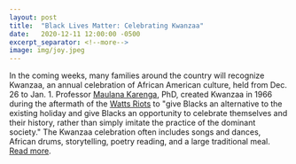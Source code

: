 ```yaml
---
layout: post
title:  "Black Lives Matter: Celebrating Kwanzaa"
date:   2020-12-11 12:00:00 -0500
excerpt_separator: <!--more-->
image: img/joy.jpeg
---
```

In the coming weeks, many families around the country will recognize Kwanzaa, an annual celebration of African American culture, held from Dec. 26 to Jan. 1. Professor [Maulana Karenga][maulana-karenga], PhD, created Kwanzaa <!--more--> in 1966 during the aftermath of the [Watts Riots][watts-riots] to "give Blacks an alternative to the existing holiday and give Blacks an opportunity to celebrate themselves and their history, rather than simply imitate the practice of the dominant society." The Kwanzaa celebration often includes songs and dances, African drums, storytelling, poetry reading, and a large traditional meal. [Read more][read-more].

[maulana-karenga]: http://r20.rs6.net/tn.jsp?f=001nGSAST8eJlpkk6wWoMG6jKQWE1sV2jcMcY6MORywVtL6Wwh5EL5MukKmwz1ckep8lTogVRBHcITTwskEruHw01wwSj1qgkdLfcvq2yHpuCnEDPXHqUDW2zdy2Ay4wsy3dsktBZ2iSyEBdNKpUFVJe5DBtXumbi_kpKxFBzZoudjJ2L6hhFGMtBm5MDq_8AhAdtKlWzy6PQMdUUXnhmba8_J4cexvNwKup2fHkwfqKs8MNvP4NqzTtgfXBpfbdH3zhJVdVNGfElgTqOOfG_kKASx_xwAK2SKHY4KjCzbiHml0Y-nPJoliJr2wZdkeJwWYhoppGubwbJhxP_4xqclVqJ9iRIDBN9Q0sHNbXFpWrReUgVF-DkjW4FBb_07-8CcODO_yi1PZzscHb4einNOFjUXOa3WWbndJJKhnqUr8y3R9YvuoDVNPvGl6AaGiqZW3PlfX5HJkj5wEtpOaYF11OZSsW7SULC1pdQr75kaGA2dBVRhkEZcS7QNMcWJLcUxykrU_z0fymY0Pexrfdadg9GaICMbPOcFlPXpoLX07TfvT6SfRaxQGPmtEkEvLoCQCFQ_tSLEeMDf67dsIPxr-sSLww9yqUYk2SK3eRvjZhBXv1hi7O7zeqWSXlGTLV6trjdJZjEC2wMeY-yQObE4B_XfioLLEL40cCL7C1M29p_33BBEGQvJBUeKQQVWRHCvlFQRWB7H5pKs=&c=kiJFR9rECtmTc-A_21GxhW8auaNOVrauU1AN--osIDVKSDsNTwrXNg==&ch=w5yXQ-1X5QJXP1Njdl3hJX5hBFVRm0xPGLMfUtjAnYe2lyWjEF3KSg==
[watts-riots]: http://r20.rs6.net/tn.jsp?f=001nGSAST8eJlpkk6wWoMG6jKQWE1sV2jcMcY6MORywVtL6Wwh5EL5MukKmwz1ckep8DSJ5BE7LOFOOx25K9bzBl3YmfSJIECiq1jlVz-uompjWTKPQHrsCHpfhDdQDAmVr50E52Yvw6u-31LaIsjKvOZVc2maF2jm_j96zD7joAxDNZ5Heh3vC1A==&c=kiJFR9rECtmTc-A_21GxhW8auaNOVrauU1AN--osIDVKSDsNTwrXNg==&ch=w5yXQ-1X5QJXP1Njdl3hJX5hBFVRm0xPGLMfUtjAnYe2lyWjEF3KSg==
[read-more]: http://r20.rs6.net/tn.jsp?f=001nGSAST8eJlpkk6wWoMG6jKQWE1sV2jcMcY6MORywVtL6Wwh5EL5MukKmwz1ckep8QnTEp6mouHcPH2stUNIrBLkHEHG0D31RYSoAsHxg8cTM-YCu9gXauX8RI8UUNFXo9_VX86HTdH0r-KnT7Hn6TzrBMJnkujIBWl6mxT15AyFYAp8iSqMn3_2yHb66MXEJ&c=kiJFR9rECtmTc-A_21GxhW8auaNOVrauU1AN--osIDVKSDsNTwrXNg==&ch=w5yXQ-1X5QJXP1Njdl3hJX5hBFVRm0xPGLMfUtjAnYe2lyWjEF3KSg==